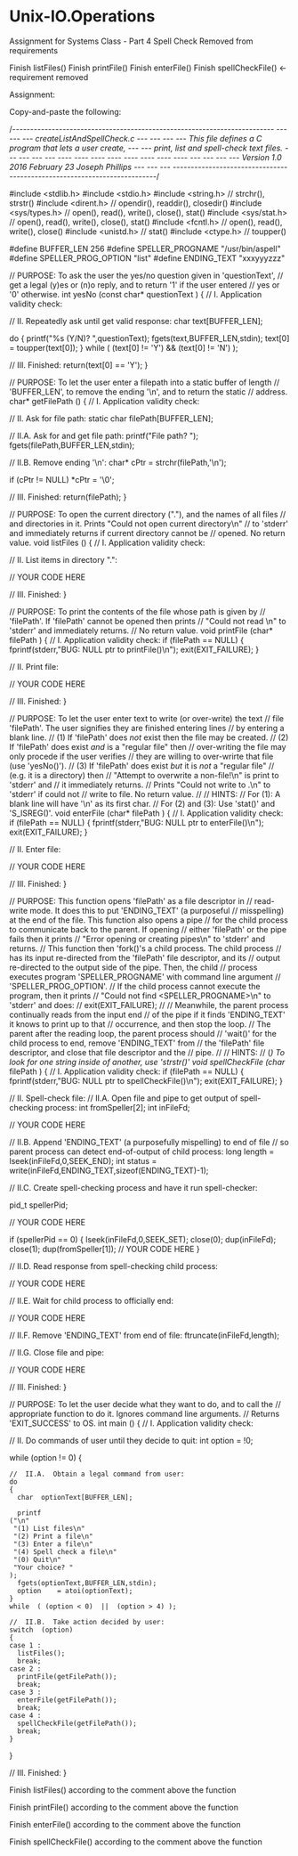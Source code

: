 # Unix-IO.Operations
Assignment for Systems Class - Part 4 Spell Check Removed from requirements

Finish listFiles() 
Finish printFile() 
Finish enterFile() 
Finish spellCheckFile() <- requirement removed

Assignment:

Copy-and-paste the following:

/*-------------------------------------------------------------------------*
 *---									---*
 *---		createListAndSpellCheck.c				---*
 *---									---*
 *---	    This file defines a C program that lets a user create,	---*
 *---	print, list and spell-check text files.				---*
 *---									---*
 *---	----	----	----	----	----	----	----	----	---*
 *---									---*
 *---	Version 1.0		2016 February 23	Joseph Phillips	---*
 *---									---*
 *-------------------------------------------------------------------------*/

#include	<stdlib.h>
#include	<stdio.h>
#include	<string.h>	// strchr(), strstr()
#include	<dirent.h>	// opendir(), readdir(), closedir()
#include	<sys/types.h>	// open(), read(), write(), close(), stat()
#include	<sys/stat.h>	// open(), read(), write(), close(), stat()
#include	<fcntl.h>	// open(), read(), write(), close()
#include	<unistd.h>	// stat()
#include	<ctype.h>	// toupper()


#define		BUFFER_LEN		256
#define		SPELLER_PROGNAME	"/usr/bin/aspell"
#define		SPELLER_PROG_OPTION	"list"
#define		ENDING_TEXT		"xxxyyyzzz"


//  PURPOSE:  To ask the user the yes/no question given in 'questionText',
//	get a legal (y)es or (n)o reply, and to return '1' if the user entered
//	yes or '0' otherwise.
int		yesNo		(const char*	questionText
				)
{
  //  I.  Application validity check:

  //  II.  Repeatedly ask until get valid response:
  char	text[BUFFER_LEN];

  do
  {
    printf("%s (Y/N)? ",questionText);
    fgets(text,BUFFER_LEN,stdin);
    text[0]	= toupper(text[0]);
  }
  while  ( (text[0] != 'Y')  &&  (text[0] != 'N') );

  //  III.  Finished:
  return(text[0] == 'Y');
}


//  PURPOSE:  To let the user enter a filepath into a static buffer of length
//	'BUFFER_LEN', to remove the ending '\n', and to return the static
//	address.
char*		getFilePath	()
{
  //  I.  Application validity check:

  //  II.  Ask for file path:
  static
  char	filePath[BUFFER_LEN];

  //  II.A.  Ask for and get file path:
  printf("File path? ");
  fgets(filePath,BUFFER_LEN,stdin);

  //  II.B.  Remove ending '\n':
  char*	cPtr	= strchr(filePath,'\n');

  if  (cPtr != NULL)
    *cPtr = '\0';

  //  III.  Finished:
  return(filePath);
}


//  PURPOSE:  To open the current directory ("."), and the names of all files
//	and directories in it.  Prints "Could not open current directory\n"
//	to 'stderr' and immediately returns if current directory cannot be
//	opened.  No return value.
void		listFiles	()
{
  //  I.  Application validity check:

  //  II.  List items in directory ".":

  //  YOUR CODE HERE

  //  III.  Finished:
}


//  PURPOSE:  To print the contents of the file whose path is given by
//	'filePath'.  If 'filePath' cannot be opened then prints
//	"Could not read <filePath>\n" to 'stderr' and immediately returns.
//	No return value.
void		printFile	(char*	filePath
				)
{
  //  I.  Application validity check:
  if  (filePath == NULL)
  {
    fprintf(stderr,"BUG: NULL ptr to printFile()\n");
    exit(EXIT_FAILURE);
  }

  //  II.  Print file:

  //  YOUR CODE HERE

  //  III.  Finished:
}


//  PURPOSE:  To let the user enter text to write (or over-write) the text
//	file 'filePath'.  The user signifies they are finished entering lines
//	by entering a blank line.
//	(1) If 'filePath' does *not* exist then the file may be created.
//	(2) If 'filePath' does exist *and* is a "regular file" then
//	    over-writing the file may only procede if the user verifies
//	    they are willing to over-wrirte that file (use 'yesNo()').
//	(3) If 'filePath' does exist *but* it is *not* a "regular file"
//	    (e.g. it is a directory) then
//	    "Attempt to overwrite a non-file!\n" is print to 'stderr' and
//	    it immediately returns.
//	Prints "Could not write to <filePath>.\n" to 'stderr' if could not
//	write to file.  No return value.
//
//	HINTS:
//	For (1): A blank line will have '\n' as its first char.
//	For (2) and (3): Use 'stat()' and 'S_ISREG()'.
void		enterFile	(char*	filePath
				)
{
  //  I.  Application validity check:
  if  (filePath == NULL)
  {
    fprintf(stderr,"BUG: NULL ptr to enterFile()\n");
    exit(EXIT_FAILURE);
  }

  //  II.  Enter file:

  //  YOUR CODE HERE

  //  III.  Finished:
}


//  PURPOSE:  This function opens 'filePath' as a file descriptor in
//	read-write mode.  It does this to put 'ENDING_TEXT' (a purposeful
//	 misspelling) at the end of the file.  This function also opens a pipe
//	for the child process to communicate back to the parent.  If opening
//	either 'filePath' or the pipe fails then it prints
//	"Error opening <filePath> or creating pipes\n" to 'stderr' and returns.
//	  This function then 'fork()'s a child process.  The child process
//	has its input re-directed from the 'filePath' file descriptor, and its
//	output re-directed to the output side of the pipe.  Then, the child
//	process executes program 'SPELLER_PROGNAME' with command line argument
//	'SPELLER_PROG_OPTION'.
//	  If the child process cannot execute the program, then it prints
//	"Could not find <SPELLER_PROGNAME>\n" to 'stderr' and does:
//		exit(EXIT_FAILURE);
//
//	  Meanwhile, the parent process continually reads from the input end
//	of the pipe if it finds 'ENDING_TEXT' it knows to print up to that
//	occurrence, and then stop the loop.
//	  The parent after the reading loop, the parent process should
//	'wait()' for the child process to end, remove 'ENDING_TEXT' from
//	the 'filePath' file descriptor, and close that file descriptor and the
//	pipe.
//
//	HINTS:
//	(*) To look for one string inside of another, use 'strstr()'
void		spellCheckFile	(char*	filePath
				)
{
  //  I.  Application validity check:
  if  (filePath == NULL)
  {
    fprintf(stderr,"BUG: NULL ptr to spellCheckFile()\n");
    exit(EXIT_FAILURE);
  }

  //  II.  Spell-check file:
  //  II.A.  Open file and pipe to get output of spell-checking process:
  int	fromSpeller[2];
  int	inFileFd;

  //  YOUR CODE HERE

  //  II.B.  Append 'ENDING_TEXT' (a purposefully mispelling) to end of file
  //	     so parent process can detect end-of-output of child process:
  long  length		 = lseek(inFileFd,0,SEEK_END);
  int	status		 = write(inFileFd,ENDING_TEXT,sizeof(ENDING_TEXT)-1);

  //  II.C.  Create spell-checking process and have it run spell-checker:

  pid_t	spellerPid;

  //  YOUR CODE HERE

  if  (spellerPid == 0)
  {
    lseek(inFileFd,0,SEEK_SET);
    close(0);
    dup(inFileFd);
    close(1);
    dup(fromSpeller[1]);
    //  YOUR CODE HERE
  }

  //  II.D.  Read response from spell-checking child process:

  //  YOUR CODE HERE

  //  II.E.  Wait for child process to officially end:

  //  YOUR CODE HERE

  //  II.F.  Remove 'ENDING_TEXT' from end of file:
  ftruncate(inFileFd,length);

  //  II.G.  Close file and pipe:

  //  YOUR CODE HERE

  //  III.  Finished:
}


//  PURPOSE:  To let the user decide what they want to do, and to call the
//	appropriate function to do it.  Ignores command line arguments.
//	Returns 'EXIT_SUCCESS' to OS.
int		main		()
{
  //  I.  Application validity check:

  //  II.  Do commands of user until they decide to quit:
  int	option	=	!0;

  while  (option != 0)
  {

    //  II.A.  Obtain a legal command from user:
    do
    {
      char	optionText[BUFFER_LEN];

      printf
	("\n"
	 "(1) List files\n"
	 "(2) Print a file\n"
	 "(3) Enter a file\n"
	 "(4) Spell check a file\n"
	 "(0) Quit\n"
	 "Your choice? "
	);
      fgets(optionText,BUFFER_LEN,stdin);
      option	= atoi(optionText);
    }
    while  ( (option < 0)  ||  (option > 4) );

    //  II.B.  Take action decided by user:
    switch  (option)
    {
    case 1 :
      listFiles();
      break;
    case 2 :
      printFile(getFilePath());
      break;
    case 3 :
      enterFile(getFilePath());
      break;
    case 4 :
      spellCheckFile(getFilePath());
      break;
    }
  }

  //  III.  Finished:
}
      
Finish listFiles() according to the comment above the function

Finish printFile() according to the comment above the function

Finish enterFile() according to the comment above the function

Finish spellCheckFile() according to the comment above the function
